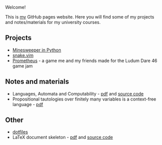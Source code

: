 Welcome!

This is [my](https://github.com/toduko) GitHub pages website.
Here you will find some of my projects and notes/materials for my university courses.

## Projects

- [Minesweeper in Python](https://github.com/toduko/minesweeper)
- [snake.vim](https://github.com/toduko/snake.vim)
- [Prometheus](https://github.com/Shapkofil/prometheus) - a game me and my friends made for the Ludum Dare 46 game jam

## Notes and materials

- Languages, Automata and Computability - [pdf](notes/languages-automata-and-computability.pdf) and [source code](https://github.com/toduko/languages-automata-and-computability)
- Propositional tautologies over finitely many variables is a context-free language - [pdf](notes/propositional-tautologies-over-finitely-many-variables.pdf)

## Other

- [dotfiles](https://github.com/toduko/dotfiles)
- LaTeX document skeleton - [pdf](notes/latex-skeleton.pdf) and [source code](https://github.com/toduko/latex-skeleton)
